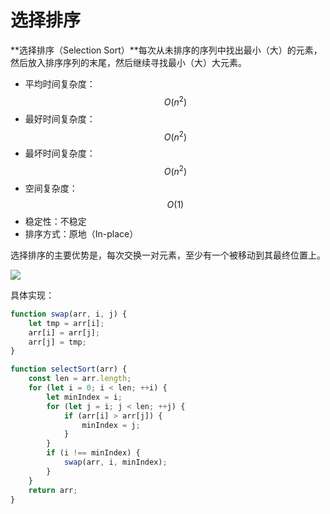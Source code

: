 # 选择排序

**选择排序（Selection Sort）**每次从未排序的序列中找出最小（大）的元素，然后放入排序序列的末尾，然后继续寻找最小（大）大元素。

* 平均时间复杂度：$$O(n^2)$$
* 最好时间复杂度：$$O(n^2)$$
* 最坏时间复杂度：$$O(n^2)$$
* 空间复杂度：$$O(1)$$
* 稳定性：不稳定
* 排序方式：原地（In-place）

选择排序的主要优势是，每次交换一对元素，至少有一个被移动到其最终位置上。

![](https://upload.wikimedia.org/wikipedia/commons/9/94/Selection-Sort-Animation.gif)

具体实现：

```js
function swap(arr, i, j) {
    let tmp = arr[i];
    arr[i] = arr[j];
    arr[j] = tmp;
}

function selectSort(arr) {
    const len = arr.length;
    for (let i = 0; i < len; ++i) {
        let minIndex = i;
        for (let j = i; j < len; ++j) {
            if (arr[i] > arr[j]) {
                minIndex = j;
            }
        }
        if (i !== minIndex) {
            swap(arr, i, minIndex);
        }
    }
    return arr;
}
```



